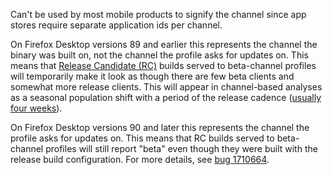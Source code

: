 Can't be used by most mobile products to signify the channel since app stores require separate application ids per channel.

On Firefox Desktop versions 89 and earlier this represents the channel the binary was built on,
not the channel the profile asks for updates on.
This means that
[Release Candidate (RC)](https://firefox-source-docs.mozilla.org/contributing/pocket-guide-shipping-firefox.html#rc)
builds served to beta-channel profiles will temporarily make it look as though there are few beta clients and somewhat more release clients.
This will appear in channel-based analyses as a seasonal population shift with a period of the release cadence
([usually four weeks](https://wiki.mozilla.org/RapidRelease/Calendar)).

On Firefox Desktop versions 90 and later this represents the channel the profile asks for updates on.
This means that RC builds served to beta-channel profiles will still report
"beta" even though they were built with the release build configuration.
For more details, see [bug 1710664](https://bugzilla.mozilla.org/show_bug.cgi?id=1710664).
